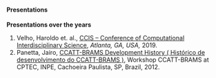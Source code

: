 #### **Presentations**

**Presentations over the years**

1. Velho, Haroldo et. al., [CCIS – Conference of Computational Interdisciplinary Science](http://ftp.cptec.inpe.br/pesquisa/bramsrd/BRAMS_5.4/docs/CCIS2019-BRAMS_Haroldo.pdf), *Atlanta, GA, USA,* 2019.
2. Panetta, Jairo, [CCATT-BRAMS Development History ( Histórico de desenvolvimento do CCATT-BRAMS )](http://ftp.cptec.inpe.br/pesquisa/bramsrd/BRAMS_5.4/docs/CCATT-BRAMS-DEV-HISTORY_JairoPanetta-I.pdf), Workshop CCATT-BRAMS at CPTEC, INPE, Cachoeira Paulista, SP, Brazil, 2012.


